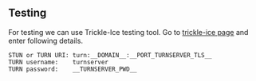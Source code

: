 ## Testing

For testing we can use Trickle-Ice testing tool. Go to [trickle-ice page](https://webrtc.github.io/samples/src/content/peerconnection/trickle-ice) and enter following details.

```
STUN or TURN URI: turn:__DOMAIN__:__PORT_TURNSERVER_TLS__
TURN username:    turnserver
TURN password:    __TURNSERVER_PWD__
```
